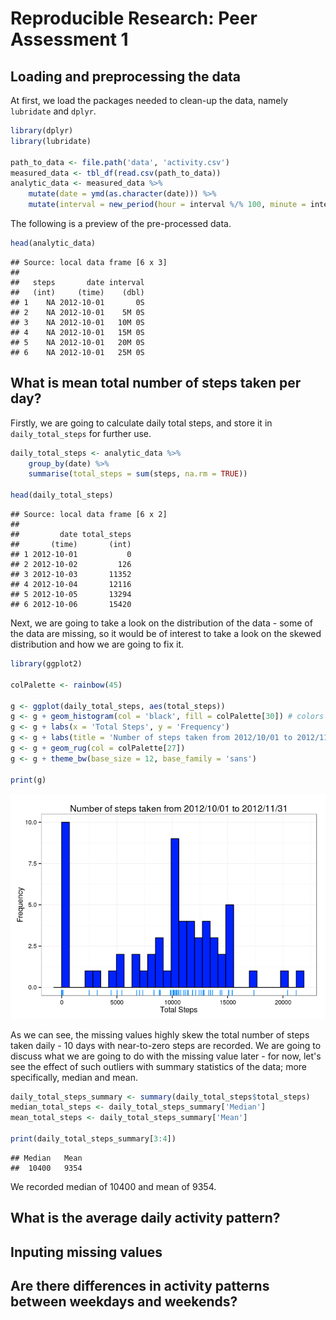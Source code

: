 # Reproducible Research: Peer Assessment 1

## Loading and preprocessing the data

At first, we load the packages needed to clean-up the data, namely `lubridate` and `dplyr`.


```r
library(dplyr)
library(lubridate)

path_to_data <- file.path('data', 'activity.csv')
measured_data <- tbl_df(read.csv(path_to_data))
analytic_data <- measured_data %>%
    mutate(date = ymd(as.character(date))) %>%
    mutate(interval = new_period(hour = interval %/% 100, minute = interval %% 100))
```

The following is a preview of the pre-processed data.


```r
head(analytic_data)
```

```
## Source: local data frame [6 x 3]
## 
##   steps       date interval
##   (int)     (time)    (dbl)
## 1    NA 2012-10-01       0S
## 2    NA 2012-10-01    5M 0S
## 3    NA 2012-10-01   10M 0S
## 4    NA 2012-10-01   15M 0S
## 5    NA 2012-10-01   20M 0S
## 6    NA 2012-10-01   25M 0S
```

## What is mean total number of steps taken per day?

Firstly, we are going to calculate daily total steps, and store it in `daily_total_steps` for further use.


```r
daily_total_steps <- analytic_data %>%
    group_by(date) %>%
    summarise(total_steps = sum(steps, na.rm = TRUE))

head(daily_total_steps)
```

```
## Source: local data frame [6 x 2]
## 
##         date total_steps
##       (time)       (int)
## 1 2012-10-01           0
## 2 2012-10-02         126
## 3 2012-10-03       11352
## 4 2012-10-04       12116
## 5 2012-10-05       13294
## 6 2012-10-06       15420
```

Next, we are going to take a look on the distribution of the data - some of the data are missing, so it would be of interest to take a look on the skewed distribution and how we are going to fix it.


```r
library(ggplot2)

colPalette <- rainbow(45)

g <- ggplot(daily_total_steps, aes(total_steps)) 
g <- g + geom_histogram(col = 'black', fill = colPalette[30]) # colors with blue
g <- g + labs(x = 'Total Steps', y = 'Frequency')
g <- g + labs(title = 'Number of steps taken from 2012/10/01 to 2012/11/31')
g <- g + geom_rug(col = colPalette[27])
g <- g + theme_bw(base_size = 12, base_family = 'sans')

print(g)
```

![](PA1_template_files/figure-html/plot_total_steps-1.png) 

As we can see, the missing values highly skew the total number of steps taken daily - 10 days with near-to-zero steps are recorded. We are going to discuss what we are going to do with the missing value later - for now, let's see the effect of such outliers with summary statistics of the data; more specifically, median and mean.


```r
daily_total_steps_summary <- summary(daily_total_steps$total_steps)
median_total_steps <- daily_total_steps_summary['Median']
mean_total_steps <- daily_total_steps_summary['Mean']

print(daily_total_steps_summary[3:4])
```

```
## Median   Mean 
##  10400   9354
```

We recorded median of 10400 and mean of 9354.

## What is the average daily activity pattern?



## Inputing missing values



## Are there differences in activity patterns between weekdays and weekends?
